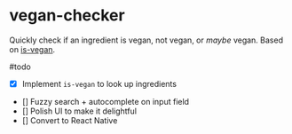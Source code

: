 # vegan-checker
Quickly check if an ingredient is vegan, not vegan, or *maybe* vegan. Based on [is-vegan](https://github.com/hmontazeri/is-vegan).

#todo
- [x] Implement `is-vegan` to look up ingredients
- [] Fuzzy search + autocomplete on input field
- [] Polish UI to make it delightful
- [] Convert to React Native
